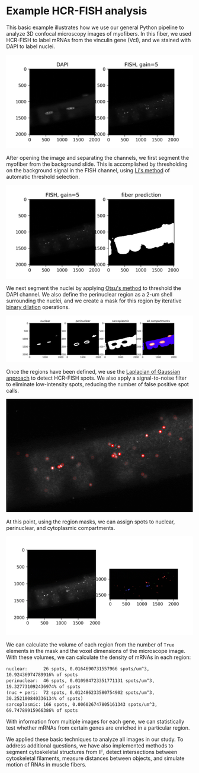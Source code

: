 # Example HCR-FISH analysis

This basic example illustrates how we use our general Python pipeline to analyze 3D confocal microscopy images of myofibers. In this fiber, we used HCR-FISH to label mRNAs from the vinculin gene (Vcl), and we stained with DAPI to label nuclei.

<img src="vcl_channels.gif" alt="vcl_channels">

After opening the image and separating the channels, we first segment the myofiber from the background slide. This is accomplished by thresholding on the background signal in the FISH channel, using [Li's method](https://scikit-image.org/docs/dev/auto_examples/developers/plot_threshold_li.html) of automatic threshold selection.

<img src="vcl_fiber.gif" alt="vcl_fiber">

We next segment the nuclei by applying [Otsu's method](https://scikit-image.org/docs/dev/auto_examples/segmentation/plot_thresholding.html#id4) to threshold the DAPI channel. We also define the perinuclear region as a 2-um shell surrounding the nuclei, and we create a mask for this region by iterative [binary dilation](https://scikit-image.org/docs/dev/auto_examples/applications/plot_morphology.html) operations.

<img src="vcl_regions.gif" alt="vcl_regions">

Once the regions have been defined, we use the [Laplacian of Gaussian approach](https://scikit-image.org/docs/dev/auto_examples/features_detection/plot_blob.html) to detect HCR-FISH spots. We also apply a signal-to-noise filter to eliminate low-intensity spots, reducing the number of false positive spot calls.

<img src="vcl_spot_detection.gif" alt="vcl_spot_detection">

At this point, using the region masks, we can assign spots to nuclear, perinuclear, and cytoplasmic compartments.

<img src="vcl_region_assignment.gif" alt="vcl_region_assignment">

We can calculate the volume of each region from the number of `True` elements in the mask and the voxel dimensions of the microscope image. With these volumes, we can calculate the density of mRNAs in each region:

```
nuclear:      26 spots, 0.0164690731557966 spots/um^3, 10.92436974789916% of spots
perinuclear:  46 spots, 0.010984723351771131 spots/um^3, 19.327731092436974% of spots
(nuc + peri:  72 spots, 0.012486233580754902 spots/um^3, 30.252100840336134% of spots)
sarcoplasmic: 166 spots, 0.006026747805161343 spots/um^3, 69.74789915966386% of spots
```

With information from multiple images for each gene, we can statistically test whether mRNAs from certain genes are enriched in a particular region.

We applied these basic techniques to analyze all images in our study. To address additional questions, we have also implemented methods to segment cytoskeletal structures from IF, detect intersections between cytoskeletal filaments, measure distances between objects, and simulate motion of RNAs in muscle fibers.
